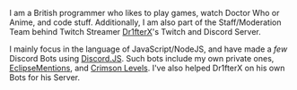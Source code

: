 I am a British programmer who likes to play games, watch Doctor Who or Anime, and code stuff.
Additionally, I am also part of the Staff/Moderation Team behind Twitch Streamer [Dr1fterX](https://www.twitch.tv/dr1fterx)'s Twitch and Discord Server.

I mainly focus in the language of JavaScript/NodeJS, and have made a *few* Discord Bots using [Discord.JS](https://github.com/discordjs/discord.js). Such bots include my own private ones, [EclipseMentions](https://github.com/TwilightZebby/EclipseMentionsBot), and [Crimson Levels](https://top.gg/bot/657859837023092746). I've also helped Dr1fterX on his own Bots for his Server.
